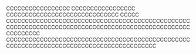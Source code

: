 CCCCCCCCCCCCCCCCC
CCCCCCCCCCCCCCCCC
CCCCCCCCCCCCCCCCCCCCCCCCCCCCCC
CCCCC
CCCCCCCCCCCCCCCCCCCCCCCCCCCCCCCCCCCCCCCCCCCCCCCCCCCCCCCCCCCCCCCCCCCCCCCCCCCCCCCCCCCCCCCCCCCCCCCCCCCCCCCCCCC
CCCCCCCCCCCCCCCCCCCCCCCCCCCCCCCCCCCCCCCCCCCCCCCCCCCCCCCCCCCCCCCCCCCCCCCCCCCCCCCCCCCCCCCCC
